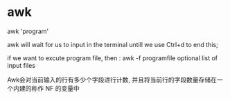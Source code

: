 # awk
awk 'program'

awk will wait for us to input in the terminal untill we use Ctrl+d to end this;

if we want to excute program file, then : awk -f programfile     optional list of input files

Awk会对当前输入的行有多少个字段进行计数, 并且将当前行的字段数量存储在一个内建的称作 NF 的变量中
